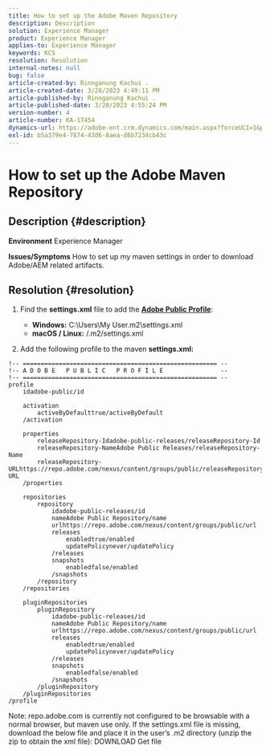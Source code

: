 ```yaml
---
title: How to set up the Adobe Maven Repository
description: Description
solution: Experience Manager
product: Experience Manager
applies-to: Experience Manager
keywords: KCS
resolution: Resolution
internal-notes: null
bug: false
article-created-by: Rinnganung Kachui .
article-created-date: 3/28/2023 4:49:11 PM
article-published-by: Rinnganung Kachui .
article-published-date: 3/28/2023 4:55:24 PM
version-number: 4
article-number: KA-17454
dynamics-url: https://adobe-ent.crm.dynamics.com/main.aspx?forceUCI=1&pagetype=entityrecord&etn=knowledgearticle&id=a7f92373-88cd-ed11-b597-6045bd006268
exl-id: b5a379e4-7874-43d6-8aea-d6b7234cb43c
---
```

# How to set up the Adobe Maven Repository

## Description {#description}

<b>Environment</b>
Experience Manager


<b>Issues/Symptoms</b>
How to set up my maven settings in order to download Adobe/AEM related artifacts.


## Resolution {#resolution}


1. Find the <b>settings.xml</b> file to add the <b>[Adobe Public Profile](https://repo.adobe.com/index.html)</b>:

    - <b>Windows:</b> C:\Users\My User\.m2\settings.xml
    - <b>macOS / Linux:</b> /.m2/settings.xml
2. Add the following profile to the maven <b>settings.xml:</b>



```
!-- ====================================================== --
!-- A D O B E   P U B L I C   P R O F I L E                --
!-- ====================================================== --
profile
    idadobe-public/id

    activation
        activeByDefaulttrue/activeByDefault
    /activation

    properties
        releaseRepository-Idadobe-public-releases/releaseRepository-Id
        releaseRepository-NameAdobe Public Releases/releaseRepository-Name
        releaseRepository-URLhttps://repo.adobe.com/nexus/content/groups/public/releaseRepository-URL
    /properties

    repositories
        repository
            idadobe-public-releases/id
            nameAdobe Public Repository/name
            urlhttps://repo.adobe.com/nexus/content/groups/public/url
            releases
                enabledtrue/enabled
                updatePolicynever/updatePolicy
            /releases
            snapshots
                enabledfalse/enabled
            /snapshots
        /repository
    /repositories

    pluginRepositories
        pluginRepository
            idadobe-public-releases/id
            nameAdobe Public Repository/name
            urlhttps://repo.adobe.com/nexus/content/groups/public/url
            releases
                enabledtrue/enabled
                updatePolicynever/updatePolicy
            /releases
            snapshots
                enabledfalse/enabled
            /snapshots
        /pluginRepository
    /pluginRepositories
/profile
```


Note: repo.adobe.com is currently not configured to be browsable with a normal browser, but maven use only. If the settings.xml file is missing, download the below file and place it in the user’s .m2 directory (unzip the zip to obtain the xml file): DOWNLOAD Get file
